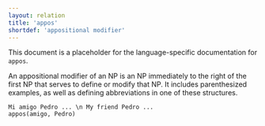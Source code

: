 ```yaml
---
layout: relation
title: 'appos'
shortdef: 'appositional modifier'
---
```


This document is a placeholder for the language-specific documentation
for `appos`.

An appositional modifier of an NP is an NP immediately to the right of the first NP that serves to define or modify that NP. It includes parenthesized examples, as well as defining abbreviations in one of these structures.


~~~ sdparse
Mi amigo Pedro ... \n My friend Pedro ...
appos(amigo, Pedro)
~~~
